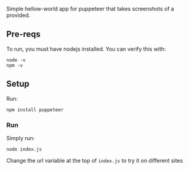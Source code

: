 Simple hellow-world app for puppeteer that takes screenshots of a provided.

## Pre-reqs
To run, you must have nodejs installed. You can verify this with:
```
node -v
npm -v
```

## Setup
Run:
```
npm install puppeteer
```

### Run
Simply run:
```
node index.js
```
Change the url variable at the top of `index.js` to try it on different sites